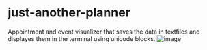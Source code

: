 # just-another-planner
Appointment and event visualizer that saves the data in textfiles and displayes them in the terminal using unicode blocks.
![image](https://github.com/user-attachments/assets/0feaf85c-c9db-4322-aef6-64b0d480bb0b)
